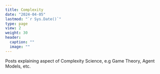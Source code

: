 ```yaml
---
title: Complexity
date: "2024-04-05"
lastmod: "`r Sys.Date()`"
type: page
view: 2
weight: 30
header:
  caption: ""
  image: ""
---
```


Posts explaining aspect of Complexity Science, e.g Game Theory, Agent Models, etc. 
